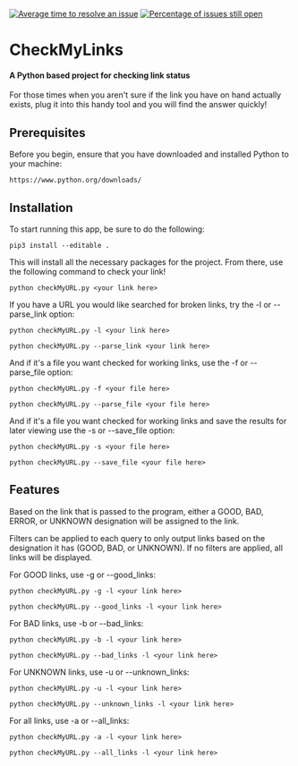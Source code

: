 [![Average time to resolve an issue](http://isitmaintained.com/badge/resolution/matt-ross16/CheckMyLinks.svg)](http://isitmaintained.com/project/matt-ross16/CheckMyLinks "Average time to resolve an issue")
[![Percentage of issues still open](http://isitmaintained.com/badge/open/matt-ross16/CheckMyLinks.svg)](http://isitmaintained.com/project/matt-ross16/CheckMyLinks "Percentage of issues still open")

# CheckMyLinks

#### A Python based project for checking link status

For those times when you aren't sure if the link you have on hand
actually exists, plug it into this handy tool and you will find the
answer quickly!

## Prerequisites

Before you begin, ensure that you have downloaded and installed Python to your
machine:

    https://www.python.org/downloads/

## Installation

To start running this app, be sure to do the following:

    pip3 install --editable .

This will install all the necessary packages for the project.
From there, use the following command to check your link!

    python checkMyURL.py <your link here>

If you have a URL you would like searched for broken links, try
the -l or --parse_link option:

    python checkMyURL.py -l <your link here>

    python checkMyURL.py --parse_link <your link here>

And if it's a file you want checked for working links, use the -f or
--parse_file option:

    python checkMyURL.py -f <your file here>

    python checkMyURL.py --parse_file <your file here>

And if it's a file you want checked for working links and save the results for later viewing
use the -s or --save_file option:

    python checkMyURL.py -s <your file here>
    
    python checkMyURL.py --save_file <your file here>

## Features

Based on the link that is passed to the program, either a GOOD,
BAD, ERROR, or UNKNOWN designation will be assigned to the link.

Filters can be applied to each query to only output links based on
the designation it has (GOOD, BAD, or UNKNOWN). If no filters are applied,
all links will be displayed.

For GOOD links, use -g or --good_links:

    python checkMyURL.py -g -l <your link here>
    
    python checkMyURL.py --good_links -l <your link here>


For BAD links, use -b or --bad_links:

    python checkMyURL.py -b -l <your link here>

    python checkMyURL.py --bad_links -l <your link here>


For UNKNOWN links, use -u or --unknown_links:

    python checkMyURL.py -u -l <your link here>

    python checkMyURL.py --unknown_links -l <your link here>


For all links, use -a or --all_links:

    python checkMyURL.py -a -l <your link here>

    python checkMyURL.py --all_links -l <your link here>
